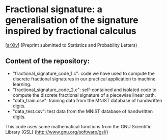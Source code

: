 # Fractional signature: a generalisation of the signature inspired by fractional calculus

[[arXiv](https://arxiv.org/abs/2407.17446)] (Preprint submitted to Statistics and Probability Letters)

## Content of the repository:
- "fractional_signature_code_1.c": code we have used to compute the discrete fractional signatures in our practical application to machine learning. 
- "fractional_signature_code_2.c": self-contained and isolated code to compute the discrete fractional signature of a piecewise linear path.
- "data_train.csv": training data from the MNIST database of handwritten digits.
- "data_test.csv": test data from the MNIST database of handwritten digits.

This code uses some mathematical functions from the GNU Scientific Library (GSL) (http://www.gnu.org/software/gsl/)
